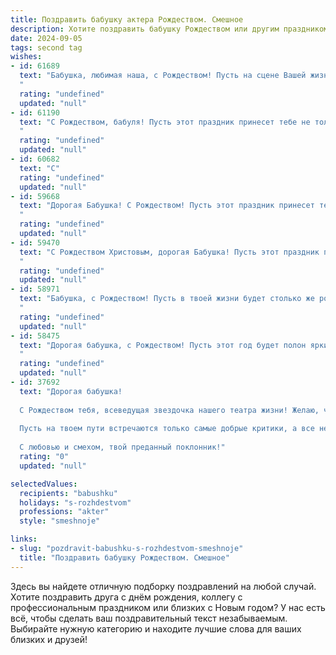 ```yaml
---
title: Поздравить бабушку актера Рождеством. Смешное
description: Хотите поздравить бабушку Рождеством или другим праздником? Наш ИИ создаст незабываемое поздравление, а вы обязательно выделитесь среди других.  
date: 2024-09-05
tags: second tag
wishes:
- id: 61689
  text: "Бабушка, любимая наша, с Рождеством! Пусть на сцене Вашей жизни всегда будут только аншлаги, а кулисы жизни будут открыты только для самых ярких и добрых ролей! 😉
  "
  rating: "undefined"
  updated: "null"
- id: 61190
  text: "С Рождеством, бабуля! Пусть этот праздник принесет тебе не только новогодний салат, но и сто ошеломительных ролей в театре жизни! 🎭🎄😉
  "
  rating: "undefined"
  updated: "null"
- id: 60682
  text: "С"
  rating: "undefined"
  updated: "null"
- id: 59668
  text: "Дорогая Бабушка! С Рождеством! Пусть этот праздник принесет тебе столько же радости, сколько ты приносишь всем своим внукам своим талантом! Пусть сцена театра твоего дома будет всегда полна смеха, а аплодисменты — искренними.
  "
  rating: "undefined"
  updated: "null"
- id: 59470
  text: "С Рождеством Христовым, дорогая Бабушка! Пусть этот праздник принесет тебе не только мир и покой, но и  несколько новых ролей в замечательных спектаклях! 😉  А если кто-то захочет подарить тебе \"золотой билет\" на новогоднюю елку - не отказывайся!
  "
  rating: "undefined"
  updated: "null"
- id: 58971
  text: "Бабушка, с Рождеством! Пусть в твоей жизни будет столько же ролей, сколько у тебя было кудряшек в молодости, а каждая из них будет такой же яркой и запоминающейся, как твои легендарные пироги! 😄
  "
  rating: "undefined"
  updated: "null"
- id: 58475
  text: "Дорогая бабушка, с Рождеством! Пусть этот год будет полон ярких премьер, а овации будут громче, чем когда-то ты хлопала в ладоши на моих домашних спектаклях! 🥳
  "
  rating: "undefined"
  updated: "null"
- id: 37692
  text: "Дорогая бабушка!
  
  С Рождеством тебя, всеведущая звездочка нашего театра жизни! Желаю, чтобы твоя сценическая жизнь была всегда полна ярких ролей и смеха! Пусть каждый день становится новым спектаклем, а отношения с близкими — настоящей комедией, где ты играешь главную роль.
  
  Пусть на твоем пути встречаются только самые добрые критики, а все неудачные репетиции обходятся без отчета! Здоровья, счастья и больших аплодисментов на каждом шагу!
  
  С любовью и смехом, твой преданный поклонник!"
  rating: "0"
  updated: "null"

selectedValues:
  recipients: "babushku"
  holidays: "s-rozhdestvom"
  professions: "akter"
  style: "smeshnoje"

links:
- slug: "pozdravit-babushku-s-rozhdestvom-smeshnoje"
  title: "Поздравить бабушку Рождеством. Смешное"
---
```


Здесь вы найдете отличную подборку поздравлений на любой случай. 
Хотите поздравить друга с днём рождения, коллегу с профессиональным праздником или близких с Новым годом? У нас есть всё, чтобы сделать ваш поздравительный текст незабываемым. Выбирайте нужную категорию и находите лучшие слова для ваших близких и друзей!
